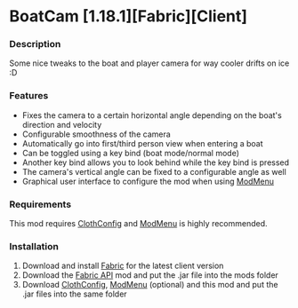 # BoatCam [1.18.1][Fabric][Client]
### Description
Some nice tweaks to the boat and player camera for way cooler drifts on ice :D

### Features
- Fixes the camera to a certain horizontal angle depending on the boat's direction and velocity
- Configurable smoothness of the camera
- Automatically go into first/third person view when entering a boat
- Can be toggled using a key bind (boat mode/normal mode)
- Another key bind allows you to look behind while the key bind is pressed
- The camera's vertical angle can be fixed to a configurable angle as well
- Graphical user interface to configure the mod when using [ModMenu](https://www.curseforge.com/minecraft/mc-mods/modmenu)

### Requirements
This mod requires [ClothConfig](https://www.curseforge.com/minecraft/mc-mods/cloth-config/files) and [ModMenu](https://www.curseforge.com/minecraft/mc-mods/modmenu) is highly recommended.

### Installation
1. Download and install [Fabric](https://fabricmc.net/use/installer/) for the latest client version
2. Download the [Fabric API](https://www.curseforge.com/minecraft/mc-mods/fabric-api) mod and put the .jar file into the mods folder
3. Download [ClothConfig](https://www.curseforge.com/minecraft/mc-mods/cloth-config/files), [ModMenu](https://www.curseforge.com/minecraft/mc-mods/modmenu) (optional) and this mod and put the .jar files into the same folder
